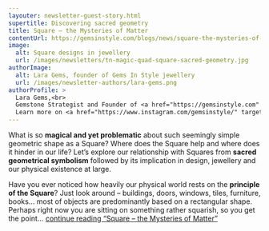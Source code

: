 ```yaml
---
layouter: newsletter-guest-story.html
supertitle: Discovering sacred geometry
title: Square – the Mysteries of Matter
contentUrl: https://gemsinstyle.com/blogs/news/square-the-mysteries-of-matter
image:
  alt: Square designs in jewellery
  url: /images/newsletters/tn-magic-quad-square-sacred-geometry.jpg
authorImage:
  alt: Lara Gems, founder of Gems In Style jewellery
  url: /images/newsletter-authors/lara-gems.png
authorProfile: >
  Lara Gems,<br>
  Gemstone Strategist and Founder of <a href="https://gemsinstyle.com" target="_blank">Gems In Style Jewellery</a><br>
  Learn more on <a href="https://www.instagram.com/gemsinstyle/" target="_blank">Instagram</a> &bull; <a href="https://www.facebook.com/gemsinstyle/" target="_blank">Facebook</a>
---
```


What is so **magical and yet problematic** about such seemingly simple geometric shape as a Square? Where does the Square help and where does it hinder in our life? Let’s explore our relationship with Squares from **sacred geometrical symbolism** followed by its implication in design, jewellery and our physical existence at large.

Have you ever noticed how heavily our physical world rests on the **principle of the Square**? Just look around – buildings, doors, windows, tiles, furniture, books… most of objects are predominantly based on a rectangular shape. Perhaps right now you are sitting on something rather squarish, so you get the point… [continue reading “Square – the Mysteries of Matter”]($contentUrl)